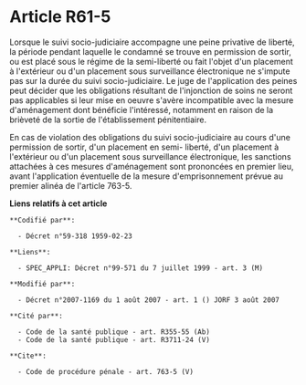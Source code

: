 # Article R61-5

Lorsque le suivi socio-judiciaire accompagne une peine privative de liberté, la période pendant laquelle le condamné se
trouve en permission de sortir, ou est placé sous le régime de la semi-liberté ou fait l'objet d'un placement à l'extérieur
ou d'un placement sous surveillance électronique ne s'impute pas sur la durée du suivi socio-judiciaire. Le juge de
l'application des peines peut décider que les obligations résultant de l'injonction de soins ne seront pas applicables si
leur mise en oeuvre s'avère incompatible avec la mesure d'aménagement dont bénéficie l'intéressé, notamment en raison de la
brièveté de la sortie de l'établissement pénitentiaire. 

En cas de violation des obligations du suivi socio-judiciaire au cours d'une permission de sortir, d'un placement en semi-
liberté, d'un placement à l'extérieur ou d'un placement sous surveillance électronique, les sanctions attachées à ces mesures
d'aménagement sont prononcées en premier lieu, avant l'application éventuelle de la mesure d'emprisonnement prévue au premier
alinéa de l'article 763-5.

**Liens relatifs à cet article**

	**Codifié par**:

	  - Décret n°59-318 1959-02-23

	**Liens**:

	  - SPEC_APPLI: Décret n°99-571 du 7 juillet 1999 - art. 3 (M)

	**Modifié par**:

	  - Décret n°2007-1169 du 1 août 2007 - art. 1 () JORF 3 août 2007

	**Cité par**:

	  - Code de la santé publique - art. R355-55 (Ab)
	  - Code de la santé publique - art. R3711-24 (V)

	**Cite**:

	  - Code de procédure pénale - art. 763-5 (V)

